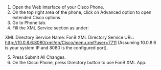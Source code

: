1. Open the Web Interface of your Cisco Phone.
2. On the top right area of the phone, click on Advanced option to open extended Cisco options.
3. Go to Phone tab.
4. Fill the XML Service section as under:

XML Directory Service Name: FonB
XML Directory Service URL:	http://10.0.8.6:8080/xml/en/Cisco/menu.xml?user=7711
(Assuming  10.0.8.6 is your system IP and 8080 is the configured port).

5. Press Submit All Changes.
6. On the Cisco Phone, press Directory button to use FonB XML App.
